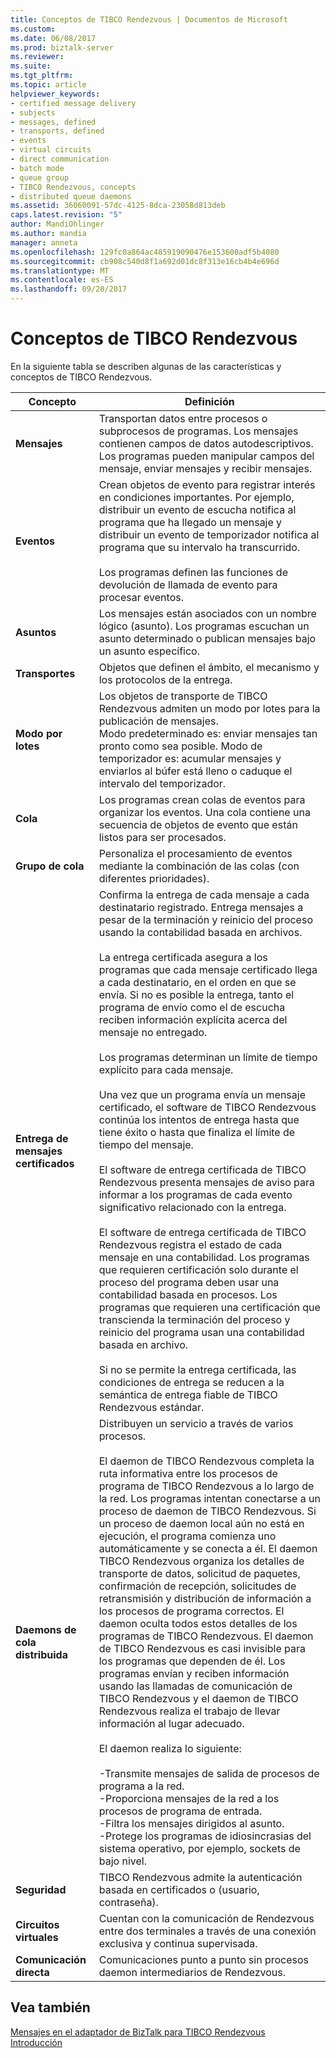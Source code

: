 ```yaml
---
title: Conceptos de TIBCO Rendezvous | Documentos de Microsoft
ms.custom: 
ms.date: 06/08/2017
ms.prod: biztalk-server
ms.reviewer: 
ms.suite: 
ms.tgt_pltfrm: 
ms.topic: article
helpviewer_keywords:
- certified message delivery
- subjects
- messages, defined
- transports, defined
- events
- virtual circuits
- direct communication
- batch mode
- queue group
- TIBCO Rendezvous, concepts
- distributed queue daemons
ms.assetid: 36060091-57dc-4125-8dca-23058d813deb
caps.latest.revision: "5"
author: MandiOhlinger
ms.author: mandia
manager: anneta
ms.openlocfilehash: 129fc0a864ac485919090476e153600adf5b4080
ms.sourcegitcommit: cb908c540d8f1a692d01dc8f313e16cb4b4e696d
ms.translationtype: MT
ms.contentlocale: es-ES
ms.lasthandoff: 09/20/2017
---
```

# <a name="tibco-rendezvous-concepts"></a>Conceptos de TIBCO Rendezvous
En la siguiente tabla se describen algunas de las características y conceptos de TIBCO Rendezvous.  
  
|Concepto|Definición|  
|-------------|----------------|  
|**Mensajes**|Transportan datos entre procesos o subprocesos de programas. Los mensajes contienen campos de datos autodescriptivos. Los programas pueden manipular campos del mensaje, enviar mensajes y recibir mensajes.|  
|**Eventos**|Crean objetos de evento para registrar interés en condiciones importantes. Por ejemplo, distribuir un evento de escucha notifica al programa que ha llegado un mensaje y distribuir un evento de temporizador notifica al programa que su intervalo ha transcurrido.<br /><br /> Los programas definen las funciones de devolución de llamada de evento para procesar eventos.|  
|**Asuntos**|Los mensajes están asociados con un nombre lógico (asunto). Los programas escuchan un asunto determinado o publican mensajes bajo un asunto específico.|  
|**Transportes**|Objetos que definen el ámbito, el mecanismo y los protocolos de la entrega.|  
|**Modo por lotes**|Los objetos de transporte de TIBCO Rendezvous admiten un modo por lotes para la publicación de mensajes. <br />Modo predeterminado es: enviar mensajes tan pronto como sea posible. Modo de temporizador es: acumular mensajes y enviarlos al búfer está lleno o caduque el intervalo del temporizador.|  
|**Cola**|Los programas crean colas de eventos para organizar los eventos. Una cola contiene una secuencia de objetos de evento que están listos para ser procesados.|  
|**Grupo de cola**|Personaliza el procesamiento de eventos mediante la combinación de las colas (con diferentes prioridades).|  
|**Entrega de mensajes certificados**|Confirma la entrega de cada mensaje a cada destinatario registrado. Entrega mensajes a pesar de la terminación y reinicio del proceso usando la contabilidad basada en archivos.<br /><br /> La entrega certificada asegura a los programas que cada mensaje certificado llega a cada destinatario, en el orden en que se envía. Si no es posible la entrega, tanto el programa de envío como el de escucha reciben información explícita acerca del mensaje no entregado.<br /><br /> Los programas determinan un límite de tiempo explícito para cada mensaje.<br /><br /> Una vez que un programa envía un mensaje certificado, el software de TIBCO Rendezvous continúa los intentos de entrega hasta que tiene éxito o hasta que finaliza el límite de tiempo del mensaje.<br /><br /> El software de entrega certificada de TIBCO Rendezvous presenta mensajes de aviso para informar a los programas de cada evento significativo relacionado con la entrega.<br /><br /> El software de entrega certificada de TIBCO Rendezvous registra el estado de cada mensaje en una contabilidad. Los programas que requieren certificación solo durante el proceso del programa deben usar una contabilidad basada en procesos. Los programas que requieren una certificación que transcienda la terminación del proceso y reinicio del programa usan una contabilidad basada en archivo.<br /><br /> Si no se permite la entrega certificada, las condiciones de entrega se reducen a la semántica de entrega fiable de TIBCO Rendezvous estándar.|  
|**Daemons de cola distribuida**|Distribuyen un servicio a través de varios procesos.<br /><br /> El daemon de TIBCO Rendezvous completa la ruta informativa entre los procesos de programa de TIBCO Rendezvous a lo largo de la red. Los programas intentan conectarse a un proceso de daemon de TIBCO Rendezvous. Si un proceso de daemon local aún no está en ejecución, el programa comienza uno automáticamente y se conecta a él. El daemon TIBCO Rendezvous organiza los detalles de transporte de datos, solicitud de paquetes, confirmación de recepción, solicitudes de retransmisión y distribución de información a los procesos de programa correctos. El daemon oculta todos estos detalles de los programas de TIBCO Rendezvous. El daemon de TIBCO Rendezvous es casi invisible para los programas que dependen de él. Los programas envían y reciben información usando las llamadas de comunicación de TIBCO Rendezvous y el daemon de TIBCO Rendezvous realiza el trabajo de llevar información al lugar adecuado.<br /><br /> El daemon realiza lo siguiente:<br /><br /> -Transmite mensajes de salida de procesos de programa a la red.<br />-Proporciona mensajes de la red a los procesos de programa de entrada.<br />-Filtra los mensajes dirigidos al asunto.<br />-Protege los programas de idiosincrasias del sistema operativo, por ejemplo, sockets de bajo nivel.|  
|**Seguridad**|TIBCO Rendezvous admite la autenticación basada en certificados o (usuario, contraseña).|  
|**Circuitos virtuales**|Cuentan con la comunicación de Rendezvous entre dos terminales a través de una conexión exclusiva y continua supervisada.|  
|**Comunicación directa**|Comunicaciones punto a punto sin procesos daemon intermediarios de Rendezvous.|  
  
## <a name="see-also"></a>Vea también  
 [Mensajes en el adaptador de BizTalk para TIBCO Rendezvous](../core/messages-in-biztalk-adapter-for-tibco-rendezvous.md)   
 [Introducción](../core/getting-started-with-biztalk-adapter-for-tibco-rendezvous.md)